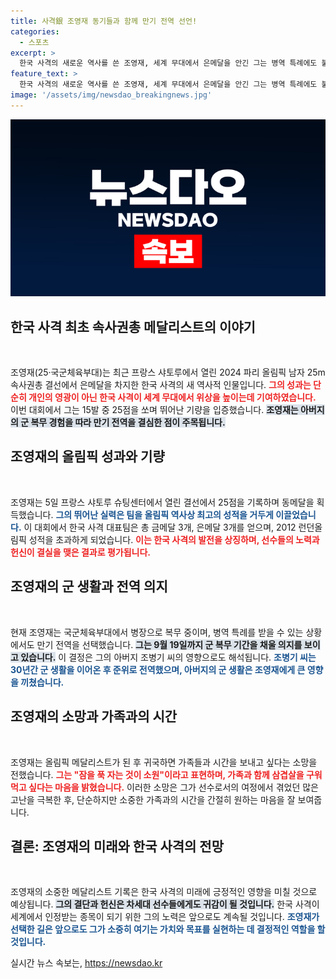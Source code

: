 ```yaml
---
title: 사격銀 조영재 동기들과 함께 만기 전역 선언!
categories:
  - 스포츠
excerpt: >
  한국 사격의 새로운 역사를 쓴 조영재, 세계 무대에서 은메달을 안긴 그는 병역 특례에도 불구하고 만기 전역 결정을 밝혔다. 30년 군복무 후 전역한 아버지의 영향이 컸으며, 조영재는 가족과의 소소한 일상을 꿈꾸고 있다. 클릭하여 그의 감동적인 이야기와 앞으로의 계획을 확인해보세요!
feature_text: >
  한국 사격의 새로운 역사를 쓴 조영재, 세계 무대에서 은메달을 안긴 그는 병역 특례에도 불구하고 만기 전역 결정을 밝혔다. 30년 군복무 후 전역한 아버지의 영향이 컸으며, 조영재는 가족과의 소소한 일상을 꿈꾸고 있다. 클릭하여 그의 감동적인 이야기와 앞으로의 계획을 확인해보세요!
image: '/assets/img/newsdao_breakingnews.jpg'
---
```


<p><img src="/assets/img/newsdao_breakingnews.jpg" alt="flaretime 속보" /></p>

<h2 data-ke-size="size26">한국 사격 최초 속사권총 메달리스트의 이야기</h2>

<p data-ke-size="size16">&nbsp;</p>

<p>조영재(25·국군체육부대)는 최근 프랑스 샤토루에서 열린 2024 파리 올림픽 남자 25m 속사권총 결선에서 은메달을 차지한 한국 사격의 새 역사적 인물입니다. <b><span style="color: #ee2323;">그의 성과는 단순히 개인의 영광이 아닌 한국 사격이 세계 무대에서 위상을 높이는데 기여하였습니다.</span></b> 이번 대회에서 그는 15발 중 25점을 쏘며 뛰어난 기량을 입증했습니다. <b><span style="background-color: #21538527;">조영재는 아버지의 군 복무 경험을 따라 만기 전역을 결심한 점이 주목됩니다.</span></b></p>

<h2 data-ke-size="size26">조영재의 올림픽 성과와 기량</h2>

<p data-ke-size="size16">&nbsp;</p>

<p>조영재는 5일 프랑스 샤토루 슈팅센터에서 열린 결선에서 25점을 기록하며 동메달을 획득했습니다. <b><span style="color: #1a5490;">그의 뛰어난 실력은 팀을 올림픽 역사상 최고의 성적을 거두게 이끌었습니다.</span></b> 이 대회에서 한국 사격 대표팀은 총 금메달 3개, 은메달 3개를 얻으며, 2012 런던올림픽 성적을 초과하게 되었습니다. <b><span style="color: #ee2323;">이는 한국 사격의 발전을 상징하며, 선수들의 노력과 헌신이 결실을 맺은 결과로 평가됩니다.</span></b></p>

<h2 data-ke-size="size26">조영재의 군 생활과 전역 의지</h2>

<p data-ke-size="size16">&nbsp;</p>

<p>현재 조영재는 국군체육부대에서 병장으로 복무 중이며, 병역 특례를 받을 수 있는 상황에서도 만기 전역을 선택했습니다. <b><span style="background-color: #21538527;">그는 9월 19일까지 군 복무 기간을 채울 의지를 보이고 있습니다.</span></b> 이 결정은 그의 아버지 조병기 씨의 영향으로도 해석됩니다. <b><span style="color: #1a5490;">조병기 씨는 30년간 군 생활을 이어온 후 준위로 전역했으며, 아버지의 군 생활은 조영재에게 큰 영향을 끼쳤습니다.</span></b></p>

<h2 data-ke-size="size26">조영재의 소망과 가족과의 시간</h2>

<p data-ke-size="size16">&nbsp;</p>

<p>조영재는 올림픽 메달리스트가 된 후 귀국하면 가족들과 시간을 보내고 싶다는 소망을 전했습니다. <b><span style="color: #ee2323;">그는 "잠을 푹 자는 것이 소원"이라고 표현하며, 가족과 함께 삼겹살을 구워 먹고 싶다는 마음을 밝혔습니다.</span></b> 이러한 소망은 그가 선수로서의 여정에서 겪었던 많은 고난을 극복한 후, 단순하지만 소중한 가족과의 시간을 간절히 원하는 마음을 잘 보여줍니다.</p>

<h2 data-ke-size="size26">결론: 조영재의 미래와 한국 사격의 전망</h2>

<p data-ke-size="size16">&nbsp;</p>

<p>조영재의 소중한 메달리스트 기록은 한국 사격의 미래에 긍정적인 영향을 미칠 것으로 예상됩니다. <b><span style="background-color: #21538527;">그의 결단과 헌신은 차세대 선수들에게도 귀감이 될 것입니다.</span></b> 한국 사격이 세계에서 인정받는 종목이 되기 위한 그의 노력은 앞으로도 계속될 것입니다. <b><span style="color: #1a5490;">조영재가 선택한 길은 앞으로도 그가 소중히 여기는 가치와 목표를 실현하는 데 결정적인 역할을 할 것입니다.</span></b></p>
실시간 뉴스 속보는, <a href="https://newsdao.kr" rel="dofollow">https://newsdao.kr</a>


